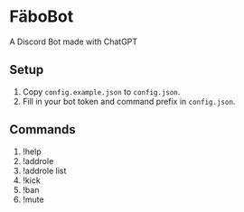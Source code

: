 # FäboBot
 A Discord Bot made with ChatGPT

## Setup

1. Copy `config.example.json` to `config.json`.
2. Fill in your bot token and command prefix in `config.json`.


## Commands
1. !help
2. !addrole
3. !addrole list
4. !kick
5. !ban
6. !mute